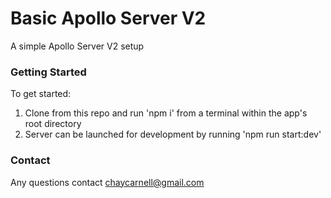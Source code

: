 # Basic Apollo Server V2

A simple Apollo Server V2 setup

### Getting Started

To get started:

1. Clone from this repo and run 'npm i' from a terminal within the app's root directory
2. Server can be launched for development by running 'npm run start:dev'

### Contact

Any questions contact chaycarnell@gmail.com
